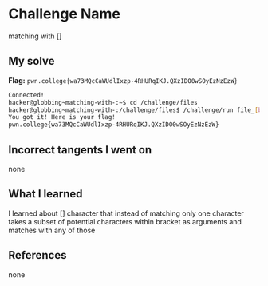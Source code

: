 # Challenge Name
matching with []
## My solve
**Flag:** `pwn.college{wa73MQcCaWUdlIxzp-4RHURqIKJ.QXzIDO0wSOyEzNzEzW}`

```bash
Connected!
hacker@globbing~matching-with-:~$ cd /challenge/files
hacker@globbing~matching-with-:/challenge/files$ /challenge/run file_[bash]
You got it! Here is your flag!
pwn.college{wa73MQcCaWUdlIxzp-4RHURqIKJ.QXzIDO0wSOyEzNzEzW}
```
## Incorrect tangents I went on
none

## What I learned
I learned about [] character that instead of matching only one character takes a subset of potential characters within bracket as arguments and matches with any of those
## References 
none

